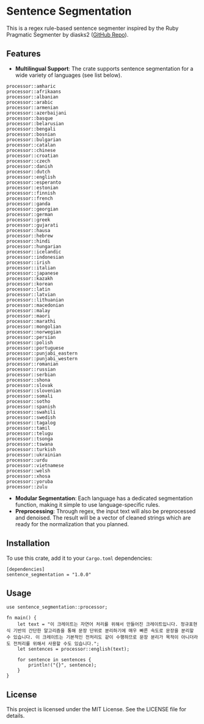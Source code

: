 # Sentence Segmentation

This is a regex rule-based sentence segmenter inspired by the Ruby Pragmatic Segmenter by diasks2 ([GitHub Repo](https://github.com/diasks2/pragmatic_segmenter)).

## Features

- **Multilingual Support**: The crate supports sentence segmentation for a wide variety of languages (see list below).
```
processor::amharic
processor::afrikaans
processor::albanian
processor::arabic
processor::armenian
processor::azerbaijani
processor::basque
processor::belarusian
processor::bengali
processor::bosnian
processor::bulgarian
processor::catalan
processor::chinese
processor::croatian
processor::czech
processor::danish
processor::dutch
processor::english
processor::esperanto
processor::estonian
processor::finnish
processor::french
processor::ganda
processor::georgian
processor::german
processor::greek
processor::gujarati
processor::hausa
processor::hebrew
processor::hindi
processor::hungarian
processor::icelandic
processor::indonesian
processor::irish
processor::italian
processor::japanese
processor::kazakh
processor::korean
processor::latin
processor::latvian
processor::lithuanian
processor::macedonian
processor::malay
processor::maori
processor::marathi
processor::mongolian
processor::norwegian
processor::persian
processor::polish
processor::portuguese
processor::punjabi_eastern
processor::punjabi_western
processor::romanian
processor::russian
processor::serbian
processor::shona
processor::slovak
processor::slovenian
processor::somali
processor::sotho
processor::spanish
processor::swahili
processor::swedish
processor::tagalog
processor::tamil
processor::telugu
processor::tsonga
processor::tswana
processor::turkish
processor::ukrainian
processor::urdu
processor::vietnamese
processor::welsh
processor::xhosa
processor::yoruba
processor::zulu
```
- **Modular Segmentation**: Each language has a dedicated segmentation function, making it simple to use language-specific rules.
- **Preprocessing**: Through regex, the input text will also be preprocessed and denoised. The result will be a vector of cleaned strings which are ready for the normalization that you planned. 

## Installation

To use this crate, add it to your `Cargo.toml` dependencies:

```
[dependencies]
sentence_segmentation = "1.0.0"
```

## Usage

```
use sentence_segmentation::processor;

fn main() {
    let text = "이 크레이트는 자연어 처리를 위해서 만들어진 크레이트입니다. 정규표현식 기반의 간단한 알고리즘을 통해 문장 단위로 분리하기에 매우 빠른 속도로 문장을 분리할 수 있습니다. 이 크레이트는 기본적인 전처리도 같이 수행하므로 문장 분리가 목적이 아니더라도 전처리를 위해서 사용할 수도 있습니다.";
    let sentences = processor::english(text);

    for sentence in sentences {
        println!("{}", sentence);
    }
}
```

## License

This project is licensed under the MIT License. See the LICENSE file for details.
